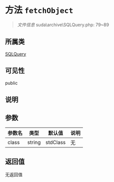 # 方法 `fetchObject`

> *文件信息* suda\archive\SQLQuery.php: 79~89

## 所属类 

[SQLQuery](../SQLQuery.md)

## 可见性

public

## 说明



## 参数


| 参数名 | 类型 | 默认值 | 说明 |
|--------|-----|-------|-------|
| class |  string | stdClass | 无 |



## 返回值

无返回值
